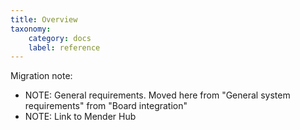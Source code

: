 ```yaml
---
title: Overview
taxonomy:
    category: docs
    label: reference
---
```


Migration note:
- NOTE: General requirements. Moved here from "General system requirements" from "Board integration"
- NOTE: Link to Mender Hub
